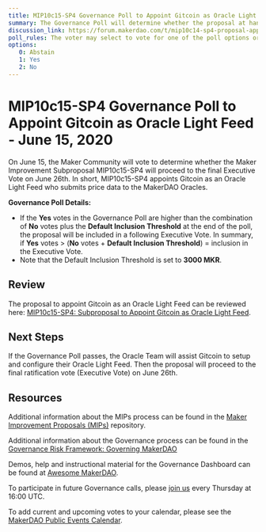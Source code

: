 ```yaml
---
title: MIP10c15-SP4 Governance Poll to Appoint Gitcoin as Oracle Light Feed - June 15, 2020
summary: The Governance Poll will determine whether the proposal at hand will proceed to next week's Executive Vote. 
discussion_link: https://forum.makerdao.com/t/mip10c14-sp4-proposal-appoint-gitcoin-as-a-light-feed/2811/5
poll_rules: The voter may select to vote for one of the poll options or they may elect to abstain from the poll entirely
options:
   0: Abstain
   1: Yes
   2: No
---
```

# MIP10c15-SP4 Governance Poll to Appoint Gitcoin as Oracle Light Feed - June 15, 2020

On June 15, the Maker Community will vote to determine whether the Maker Improvement Subproposal MIP10c15-SP4 will proceed to the final Executive Vote on June 26th. In short, MIP10c15-SP4 appoints Gitcoin as an Oracle Light Feed who submits price data to the MakerDAO Oracles.

**Governance Poll Details:**

- If the **Yes** votes in the Governance Poll are higher than the combination of **No** votes plus the **Default Inclusion Threshold** at the end of the poll, the proposal will be included in a following Executive Vote. In summary, if **Yes** votes > (**No** votes + **Default Inclusion Threshold**) = inclusion in the Executive Vote.
- Note that the Default Inclusion Threshold is set to **3000 MKR**.

## Review

The proposal to appoint Gitcoin as an Oracle Light Feed can be reviewed here: [MIP10c15-SP4: Subproposal to Appoint Gitcoin as Oracle Light Feed](https://forum.makerdao.com/t/mip10c14-sp4-proposal-appoint-gitcoin-as-a-light-feed/2811/5).

## Next Steps

If the Governance Poll passes, the Oracle Team will assist Gitcoin to setup and configure their Oracle Light Feed. Then the proposal will proceed to the final ratification vote (Executive Vote) on June 26th.


## Resources

Additional information about the MIPs process can be found in the [Maker Improvement Proposals (MIPs)](https://github.com/makerdao/mips) repository.

Additional information about the Governance process can be found in the [Governance Risk Framework: Governing MakerDAO](https://community-development.makerdao.com/governance/governance-risk-framework)

Demos, help and instructional material for the Governance Dashboard can be found at [Awesome MakerDAO](https://awesome.makerdao.com/#voting).

To participate in future Governance calls, please [join us](https://community-development.makerdao.com/governance/governance-and-risk-meetings) every Thursday at 16:00 UTC.

To add current and upcoming votes to your calendar, please see the [MakerDAO Public Events Calendar](https://calendar.google.com/calendar/embed?src=makerdao.com_3efhm2ghipksegl009ktniomdk%40group.calendar.google.com&ctz=America%2FLos_Angeles).
